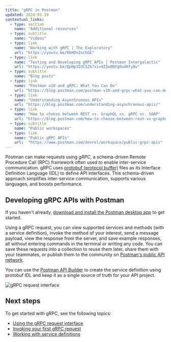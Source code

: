 ```yaml
---
title: "gRPC in Postman"
updated: 2024-01-19
contextual_links:
  - type: section
    name: "Additional resources"
  - type: subtitle
    name: "Videos"
  - type: link
    name: "Working with gRPC | The Exploratory"
    url: "https://youtu.be/RbHOs2xchGE"
  - type: link
    name: "Testing and Developing gRPC APIs | Postman Intergalactic"
    url: "https://youtu.be/QpHp1O3C5Zk?si=XZ3x8NYgOu4Kfy8v"
  - type: subtitle
    name: "Blog posts"
  - type: link
    name: "Postman v10 and gRPC: What You Can Do"
    url: "https://blog.postman.com/postman-v10-and-grpc-what-you-can-do/"
  - type: link
    name: "Understanding Asynchronous APIs"
    url: "https://blog.postman.com/understanding-asynchronous-apis/"
  - type: link
    name: "How to choose between REST vs. GraphQL vs. gRPC vs. SOAP"
    url: "https://blog.postman.com/how-to-choose-between-rest-vs-graphql-vs-grpc-vs-soap/"
  - type: subtitle
    name: "Public workspaces"
  - type: link
    name: "Public gRPC APIs"
    url:  "https://www.postman.com/devrel/workspace/public-grpc-apis"
---
```


Postman can make requests using _gRPC_, a schema-driven Remote Procedure Call (RPC) framework often used to enable inter-service communication. gRPC uses [protobuf (protocol buffer)](https://developers.google.com/protocol-buffers) files as its Interface Definition Language (IDL) to define API interfaces. This schema-driven approach simplifies inter-service communication, supports various languages, and boosts performance.

## Developing gRPC APIs with Postman

If you haven't already, [download and install the Postman desktop app](/docs/getting-started/installation/installation-and-updates/) to get started.

Using a gRPC request, you can view supported services and methods (with a service definition), invoke the method of your interest, send a message payload, view the response from the server, and save example responses, all without entering commands in the terminal or writing any code. You can save these requests into a collection to reuse them later, share them with your teammates, or publish them to the community on [Postman's public API network](/docs/getting-started/first-steps/exploring-public-api-network/).

You can use the [Postman API Builder](/docs/designing-and-developing-your-api/the-api-workflow/) to create the service definition using protobuf IDL and keep it as a single source of truth for your API project.

<img src="https://assets.postman.com/postman-docs/v10/grpc-echo-request-v10-3.jpg" alt="gRPC request interface">

## Next steps

To get started with gRPC, see the following topics:

- [Using the gRPC request interface](/docs/sending-requests/grpc/grpc-request-interface/)
- [Invoking your first gRPC request](/docs/sending-requests/grpc/first-grpc-request/)
- [Working with service definitions](/docs/sending-requests/grpc/using-service-definition/)
